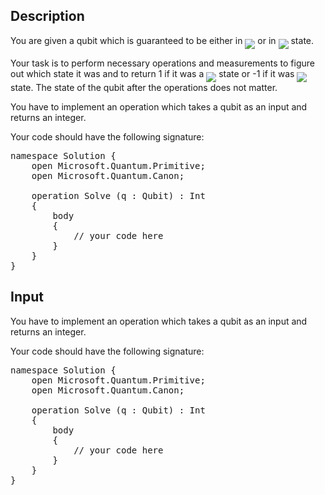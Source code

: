 ## Description

<div><p>You are given a qubit which is guaranteed to be either in <img align="middle" class="tex-formula" src="file://hQXvKnIz.png" style="max-width: 100.0%;max-height: 100.0%;"> or in <img align="middle" class="tex-formula" src="file://XE2yMhcC.png" style="max-width: 100.0%;max-height: 100.0%;"> state. </p><p>Your task is to perform necessary operations and measurements to figure out which state it was and to return 1 if it was a <img align="middle" class="tex-formula" src="file://xqWRtjEF.png" style="max-width: 100.0%;max-height: 100.0%;"> state or -1 if it was <img align="middle" class="tex-formula" src="file://VBsesbPd.png" style="max-width: 100.0%;max-height: 100.0%;"> state. The state of the qubit after the operations does not matter.</p></div><div class="input-specification"><p>You have to implement an operation which takes a qubit as an input and returns an integer. </p><p>Your code should have the following signature:</p><pre class="verbatim">namespace Solution {<br>    open Microsoft.Quantum.Primitive;<br>    open Microsoft.Quantum.Canon;<br><br>    operation Solve (q : Qubit) : Int<br>    {<br>        body<br>        {<br>            // your code here<br>        }<br>    }<br>}</pre></div>

## Input

<p>You have to implement an operation which takes a qubit as an input and returns an integer. </p><p>Your code should have the following signature:</p><pre class="verbatim">namespace Solution {<br>    open Microsoft.Quantum.Primitive;<br>    open Microsoft.Quantum.Canon;<br><br>    operation Solve (q : Qubit) : Int<br>    {<br>        body<br>        {<br>            // your code here<br>        }<br>    }<br>}</pre>
